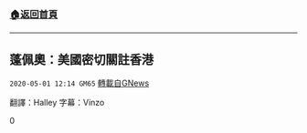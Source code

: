###  [:house:返回首頁](https://github.com/ourhimalayas/txt)
---

## 蓬佩奧：美國密切關註香港
`2020-05-01 12:14 GM65` [轉載自GNews](https://gnews.org/zh-hant/191279/)

翻譯：Halley 字幕：Vinzo

0
